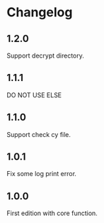# Changelog

## 1.2.0

Support decrypt directory.

## 1.1.1

DO NOT USE ELSE

## 1.1.0

Support check cy file.

## 1.0.1

Fix some log print error.

## 1.0.0

First edition with core function.
